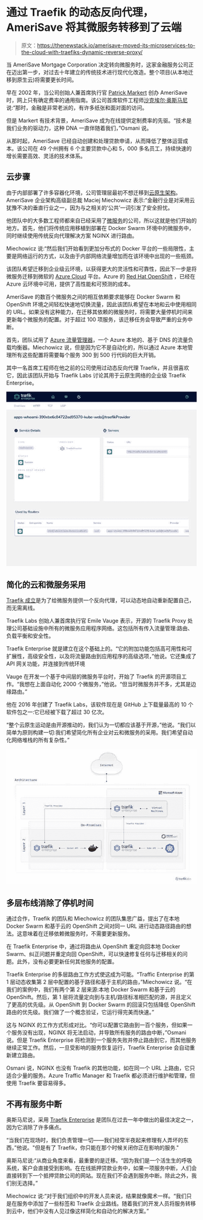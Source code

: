 # 通过 Traefik 的动态反向代理，AmeriSave 将其微服务转移到了云端

> 原文：<https://thenewstack.io/amerisave-moved-its-microservices-to-the-cloud-with-traefiks-dynamic-reverse-proxy/>

当 AmeriSave Mortgage Corporation 决定转向微服务时，这家金融服务公司正在迈出第一步，对过去十年建立的传统技术进行现代化改造。整个项目(从本地迁移到原生云)将需要更长时间。

早在 2002 年，当公司创始人兼首席执行官 [Patrick Markert](https://www.linkedin.com/in/patrick-markert-017aaba/) 创办 AmeriSave 时，网上只有确定费率的通用指南。该公司首席软件工程师[沙克埃尔·奥斯马尼](https://shakeelosmani.wordpress.com/)说:“那时，金融是非常老派的，有许多纸张和面对面的访问。

但是 Markert 有技术背景，AmeriSave 成为在线提供定制费率的先驱。“技术是我们业务的驱动力，这种 DNA 一直伴随着我们，”Osmani 说。

从那时起，AmeriSave 已经自动创建和处理贷款申请，从而降低了整体运营成本。该公司在 49 个州拥有 6 个主要贷款中心和 5，000 多名员工，持续快速的增长需要高效、灵活的技术体系。

## **云步骤**

由于内部部署了许多容器化环境，公司管理层最初不想迁移到[云原生架构](https://thenewstack.io/category/cloud-native/)。AmeriSave 企业架构高级副总裁 Maciej Miechowicz 表示:“金融行业是对采用云犹豫不决的垂直行业之一，因为与之相关的‘公共’一词引发了安全担忧。

他团队中的大多数工程师都来自已经采用了[微服务](https://thenewstack.io/ebooks/microservices/cloud-native-microservices-2018/)的公司，所以这就是他们开始的地方。首先，他们将传统应用移植到部署在 Docker Swarm 环境中的微服务中，同时继续使用传统反向代理解决方案 NGINX 进行路由。

Miechowicz 说:“然后我们开始看到更加分布式的 Docker 平台的一些局限性，主要是网络运行的方式，以及由于内部网络流量增加而在该环境中出现的一些瓶颈。

该团队希望迁移到企业级云环境，以获得更大的灵活性和可靠性，因此下一步是将微服务迁移到微软的 [Azure Cloud](https://azure.microsoft.com/) 平台。Azure 的 [Red Hat OpenShift](https://www.openshift.com/try?utm_content=inline-mention) ，已经在 Azure 云环境中可用，提供了高性能和可预测的成本。

AmeriSave 的数百个微服务之间的相互依赖要求能够在 Docker Swarm 和 OpenShift 环境之间轻松快速地切换流量，因此该团队希望在本地和云中使用相同的 URL。如果没有这种能力，在迁移其依赖的微服务时，将需要大量停机时间来更新每个微服务的配置。对于超过 100 项服务，该迁移任务会导致严重的业务中断。

首先，团队试用了 [Azure 流量管理器](https://azure.microsoft.com/en-us/services/traffic-manager/)，一个 Azure 本地的、基于 DNS 的流量负载均衡器。Miechowicz 说，但是因为它不是自动化的，所以通过 Azure 本地管理所有这些配置将需要每个服务 300 到 500 行代码的巨大开销。

其中一名首席工程师在他之前的公司使用过动态反向代理 Traefik，并且很喜欢它，因此该团队开始与 Traefik Labs 讨论其用于云原生网络的企业级 Traefik Enterprise。

![](img/e24f4e7e6d911f84006fb65d8d337d5d.png)

## **简化的云和微服务采用**

[Traefik 成立](https://thenewstack.io/traefik-a-dynamic-reverse-proxy-for-kubernetes-and-microservices/)是为了给微服务提供一个反向代理，可以动态地自动重新配置自己，而无需离线。

Traefik Labs 创始人兼首席执行官 Emile Vauge 表示，开源的 Traefik Proxy 处理公司基础设施中所有的微服务应用程序网络。这包括所有传入流量管理:路由、负载平衡和安全性。

Traefik Enterprise 就是建立在这个基础上的。“它的附加功能包括高可用性和可扩展性，高级安全性，以及将流量路由到应用程序的高级选项，”他说。它还集成了 API 网关功能，并连接到传统环境

Vauge 在开发一个基于中间层的微服务平台时，开始了 Traefik 的开源项目工作。“我想在上面自动化 2000 个微服务，”他说。“但当时微服务并不多，尤其是边缘路由。”

他在 2016 年创建了 Traefik Labs，该软件现在是 GitHub 上下载量最高的 10 个软件包之一:它已经被下载了超过 30 亿次。

“整个云原生运动是由开源推动的，我们认为一切都应该基于开源，”他说。“我们以简单为原则构建一切:我们希望简化所有企业对云和微服务的采用。我们希望自动化网络堆栈的所有复杂性。”

![](img/47ae8a6f294bbaf7ee5be0e37901955a.png)

## **多层布线消除了停机时间**

通过合作，Traefik 的团队和 Miechowicz 的团队集思广益，提出了在本地 Docker Swarm 和基于云的 OpenShift 之间对同一 URL 进行动态路径路由的想法。这意味着在迁移依赖微服务时，不需要更新服务。

在 Traefik Enterprise 中，通过将路由从 OpenShift 重定向回本地 Docker Swarm、纠正问题并重定向回 OpenShift，可以快速修复任何与迁移相关的问题。此外，没有必要更新任何其他服务的配置。

Traefik Enterprise 的多层路由工作方式使这成为可能。“Traffic Enterprise 的第 1 层动态收集第 2 层中配置的基于路径和基于主机的路由，”Miechowicz 说。“在我们的案例中，我们有两个第 2 层来源:本地 Docker Swarm 和基于云的 OpenShift。然后，第 1 层将流量定向到与主机/路径标准相匹配的源，并且定义了更高的优先级。从 OpenShift 到 Docker Swarm 的回滚只包括降低 OpenShift 路由的优先级。我们做了一个概念验证，它运行得完美而快速。”

这与 NGINX 的工作方式形成对比。“你可以配置它路由到一百个服务，但如果一个服务没有出现，NGINX 将无法启动，并导致所有服务的路由中断，”Osmani 说。但是 Traefik Enterprise 将检测到一个服务失败并停止路由到它，而其他服务继续正常工作。然后，一旦受影响的服务恢复运行，Traefik Enterprise 会自动重新建立路由。

Osmani 说，NGINX 也没有 Traefik 的其他功能，如在同一个 URL 上路由，它只适合少量的服务。Azure Traffic Manager 和 Traefik 都必须进行维护和管理，但使用 Traefik 要容易得多。

## **不再有服务中断**

奥斯马尼说，采用 [Traefik Enterprise](https://traefik.io/traefik-enterprise/) 是团队在过去一年中做出的最佳决定之一，因为它消除了许多痛点。

“当我们在现场时，我们负责管理一切——我们经常半夜起来修理有人弄坏的东西，”他说。"但是有了 Traefik，你只能在那个时候关闭你正在影响的服务."

奥斯马尼说:“从商业角度来看，最重要的是迁移。“因为我们是一个活生生的呼吸系统，客户会直接受到影响。在在线抵押贷款业务中，如果一项服务中断，人们会直接转到下一个抵押贷款公司的网站。现在我们不会遇到服务中断。除此之外，我们别无选择。”

Miechowicz 说:“对于我们组织中的开发人员来说，结果就像魔术一样。“我们只是在服务中添加了一些标签和 Traefik 企业路线。随着我们的开发人员将服务转移到云中，他们中没有人见过像这样简化和自动化的解决方案。”

<svg xmlns:xlink="http://www.w3.org/1999/xlink" viewBox="0 0 68 31" version="1.1"><title>Group</title> <desc>Created with Sketch.</desc></svg>
